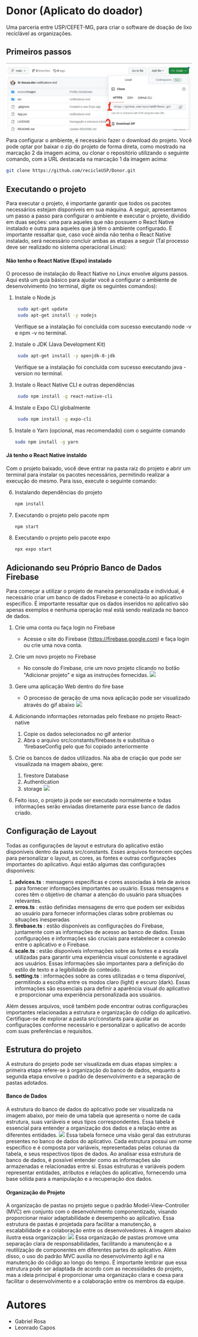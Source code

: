 # Donor (Aplicato do doador)

Uma parceria entre USP/CEFET-MG, para criar o software de doação de lixo reciclável as organizações. 

## Primeiros passos
![](assets/readmeIMG/download.png)

Para configurar o ambiente, é necessário fazer o download do projeto. Você pode optar por baixar o zip do projeto de forma direta, como mostrado na marcação 2 da imagem acima, ou clonar o repositório utilizando o seguinte comando, com a URL destacada na marcação 1 da imagem acima:

```sh
git clone https://github.com/recicleUSP/Donor.git
```

## Executando o projeto
Para executar o projeto, é importante garantir que todos os pacotes necessários estejam disponíveis em sua máquina. A seguir, apresentamos um passo a passo para configurar o ambiente e executar o projeto, dividido em duas seções: uma para aqueles que não possuem o React Native instalado e outra para aqueles que já têm o ambiente configurado. É importante ressaltar que, caso você ainda não tenha o React Native instalado, será necessário concluir ambas as etapas a seguir (Tal processo deve ser realizado no sistema operacional Linux): 

#### Não tenho o React Native (Expo) instalado
O processo de instalação do React Native no Linux envolve alguns passos. Aqui está um guia básico para ajudar você a configurar o ambiente de desenvolvimento (no terminal, digite os seguintes comandos):

1. Instale o Node.js
   ```sh
    sudo apt-get update
    sudo apt-get install -y nodejs
   ```
   Verifique se a instalação foi concluída com sucesso executando node -v e npm -v no terminal.

2. Instale o JDK (Java Development Kit)
   ```sh
    sudo apt-get install -y openjdk-8-jdk
   ```
   Verifique se a instalação foi concluída com sucesso executando java -version no terminal.

3. Instale o React Native CLI e outras dependências
   ```sh
    sudo npm install -g react-native-cli
   ```

4. Instale o Expo CLI globalmente
   ```sh
    sudo npm install -g expo-cli
   ```
   
5. Instale o Yarn (opcional, mas recomendado) com o seguinte comando
    ```sh
    sudo npm install -g yarn
   ```

#### Já tenho o React Native instaldo
Com o projeto baixado, você deve entrar na pasta raiz do projeto e abrir um terminal para instalar os pacotes necessários, permitindo realizar a execução do mesmo. Para isso, execute o seguinte comando:

6. Instalando dependências do projeto
    ```sh
    npm install 
    ```
7. Executando o projeto pelo pacote npm
     ```sh
    npm start 
    ```
8. Executando o projeto pelo pacote expo
     ```sh
    npx expo start 
    ```

## Adicionando seu Próprio Banco de Dados Firebase
Para começar a utilizar o projeto de maneira personalizada e individual, é necessário criar um banco de dados Firebase e conectá-lo ao aplicativo específico. É importante ressaltar que os dados inseridos no aplicativo são apenas exemplos e nenhuma operação real está sendo realizada no banco de dados.
1. Crie uma conta ou faça login no Firebase 
    *  Acesse o site do Firebase (https://firebase.google.com) e faça login ou crie uma nova conta.
  
2. Crie um novo projeto no Firebase
    * No console do Firebase, crie um novo projeto clicando no botão "Adicionar projeto" e siga as instruções fornecidas.
    ![](assets/readmeIMG/novoProjeto.png)

3. Gere uma aplicação Web dentro do fire base
    * O processo de geração de uma nova aplicação pode ser visualizado através do gif abaixo
    ![](assets/readmeIMG/webapp.gif)

4. Adicionando informações retornadas pelo firebase no projeto React-native
   1. Copie os dados selecionados no gif anterior
   2. Abra o arquivo src/constants/firebase.ts e substitua o 'firebaseConfig pelo que foi copiado anteriormente
   
5. Crie os bancos de dados utilizados. Na aba de criação que pode ser visualizada na imagem abaixo, gere:
   1. firestore Database
   2. Authentication
   3. storage
   ![](assets/readmeIMG/criacaobanco.gif)
6. Feito isso, o projeto já pode ser executado normalmente e todas informações serão enviadas diretamente para esse banco de dados criado.


## Configuração de Layout

Todas as configurações de layout e estrutura do aplicativo estão disponíveis dentro da pasta src/constants. Esses arquivos fornecem opções para personalizar o layout, as cores, as fontes e outras configurações importantes do aplicativo. Aqui estão algumas das configurações disponíveis:

1. **advices.ts** : mensagens específicas e cores associadas à tela de avisos para fornecer informações importantes ao usuário. Essas mensagens e cores têm o objetivo de chamar a atenção do usuário para situações relevantes.
2. **erros.ts** : estão definidas mensagens de erro que podem ser exibidas ao usuário para fornecer informações claras sobre problemas ou situações inesperadas
3. **firebase.ts** : estão disponíveis as configurações do Firebase, juntamente com as informações de acesso ao banco de dados. Essas configurações e informações são cruciais para estabelecer a conexão entre o aplicativo e o Firebase.  
4. **scale.ts** : estão disponíveis informações sobre as fontes e a escala utilizadas para garantir uma experiência visual consistente e agradável aos usuários. Essas informações são importantes para a definição do estilo de texto e a legibilidade do conteúdo.
5. **setting.ts** : informações sobre as cores utilizadas e o tema disponível, permitindo a escolha entre os modos claro (light) e escuro (dark). Essas informações são essenciais para definir a aparência visual do aplicativo e proporcionar uma experiência personalizada aos usuários. 

Além desses arquivos, você também pode encontrar outras configurações importantes relacionadas a estrutura e organização do código do aplicativo. Certifique-se de explorar a pasta src/constants para ajustar as configurações conforme necessário e personalizar o aplicativo de acordo com suas preferências e requisitos.

## Estrutura do projeto
A estrutura do projeto pode ser visualizada em duas etapas simples: a primeira etapa refere-se à organização do banco de dados, enquanto a segunda etapa envolve o padrão de desenvolvimento e a separação de pastas adotados.

#### Banco de Dados
A estrutura do banco de dados do aplicativo pode ser visualizada na imagem abaixo, por meio de uma tabela que apresenta o nome de cada estrutura, suas variáveis e seus tipos correspondentes. Essa tabela é essencial para entender a organização dos dados e a relação entre as diferentes entidades. 
![](assets/readmeIMG/database.png)
Essa tabela fornece uma visão geral das estruturas presentes no banco de dados do aplicativo. Cada estrutura possui um nome específico e é composta por variáveis, representadas pelas colunas da tabela, e seus respectivos tipos de dados.
Ao analisar essa estrutura de banco de dados, é possível entender como as informações são armazenadas e relacionadas entre si. Essas estruturas e variáveis podem representar entidades, atributos e relações do aplicativo, fornecendo uma base sólida para a manipulação e a recuperação dos dados.

#### Organização do Projeto
A organização de pastas no projeto segue o padrão Model-View-Controller (MVC) em conjunto com o desenvolvimento componentizado, visando proporcionar maior adaptabilidade e desempenho ao aplicativo. Essa estrutura de pastas é projetada para facilitar a manutenção, a escalabilidade e a colaboração entre os desenvolvedores. A imagem abaixo ilustra essa organização:
![](assets/readmeIMG/pasta.png)
Essa organização de pastas promove uma separação clara de responsabilidades, facilitando a manutenção e a reutilização de componentes em diferentes partes do aplicativo. Além disso, o uso do padrão MVC auxilia no desenvolvimento ágil e na manutenção do código ao longo do tempo.
É importante lembrar que essa estrutura pode ser adaptada de acordo com as necessidades do projeto, mas a ideia principal é proporcionar uma organização clara e coesa para facilitar o desenvolvimento e a colaboração entre os membros da equipe.

# Autores

 - Gabriel Rosa
 - Leonrado Capos
